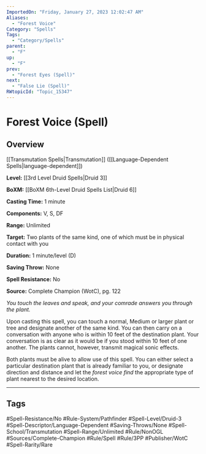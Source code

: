 ```yaml
---
ImportedOn: "Friday, January 27, 2023 12:02:47 AM"
Aliases:
  - "Forest Voice"
Category: "Spells"
Tags:
  - "Category/Spells"
parent:
  - "F"
up:
  - "F"
prev:
  - "Forest Eyes (Spell)"
next:
  - "False Lie (Spell)"
RWtopicId: "Topic_15347"
---
```

# Forest Voice (Spell)
## Overview
[[Transmutation Spells|Transmutation]] ([[Language-Dependent Spells|language-dependent]])

**Level:** [[3rd Level Druid Spells|Druid 3]]

**BoXM:** [[BoXM 6th-Level Druid Spells List|Druid 6]]

**Casting Time:** 1 minute

**Components:** V, S, DF

**Range:** Unlimited

**Target:** Two plants of the same kind, one of which must be in physical contact with you

**Duration:** 1 minute/level (D)

**Saving Throw:** None

**Spell Resistance:** No

**Source:** Complete Champion (WotC), pg. 122

*You touch the leaves and speak, and your comrade answers you through the plant.*

Upon casting this spell, you can touch a normal, Medium or larger plant or tree and designate another of the same kind. You can then carry on a conversation with anyone who is within 10 feet of the destination plant. Your conversation is as clear as it would be if you stood within 10 feet of one another. The plants cannot, however, transmit magical sonic effects.

Both plants must be alive to allow use of this spell. You can either select a particular destination plant that is already familiar to you, or designate direction and distance and let the *forest voice find* the appropriate type of plant nearest to the desired location.


---
## Tags
#Spell-Resistance/No #Rule-System/Pathfinder #Spell-Level/Druid-3 #Spell-Descriptor/Language-Dependent #Saving-Throws/None #Spell-School/Transmutation #Spell-Range/Unlimited #Rule/NonOGL #Sources/Complete-Champion #Rule/Spell #Rule/3PP #Publisher/WotC #Spell-Rarity/Rare

